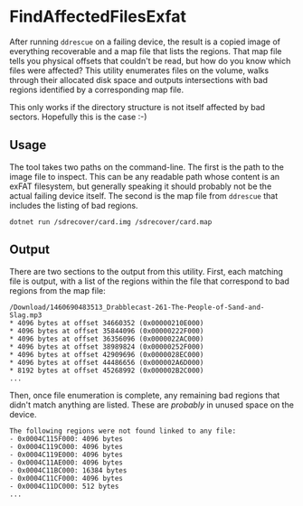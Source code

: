 # FindAffectedFilesExfat

After running `ddrescue` on a failing device, the result is a copied image of everything recoverable and a map file that lists the regions. That map file tells you physical offsets that couldn't be read, but how do you know which files were affected? This utility enumerates files on the volume, walks through their allocated disk space and outputs intersections with bad regions identified by a corresponding map file.

This only works if the directory structure is not itself affected by bad sectors. Hopefully this is the case :-)

## Usage

The tool takes two paths on the command-line. The first is the path to the image file to inspect. This can be any readable path whose content is an exFAT filesystem, but generally speaking it should probably not be the actual failing device itself. The second is the map file from `ddrescue` that includes the listing of bad regions.

```
dotnet run /sdrecover/card.img /sdrecover/card.map
```

## Output

There are two sections to the output from this utility. First, each matching file is output, with a list of the regions within the file that correspond to bad regions from the map file:

```
/Download/1460690483513_Drabblecast-261-The-People-of-Sand-and-Slag.mp3
* 4096 bytes at offset 34660352 (0x00000210E000)
* 4096 bytes at offset 35844096 (0x00000222F000)
* 4096 bytes at offset 36356096 (0x0000022AC000)
* 4096 bytes at offset 38989824 (0x00000252F000)
* 4096 bytes at offset 42909696 (0x0000028EC000)
* 4096 bytes at offset 44486656 (0x000002A6D000)
* 8192 bytes at offset 45268992 (0x000002B2C000)
...
```

Then, once file enumeration is complete, any remaining bad regions that didn't match anything are listed. These are _probably_ in unused space on the device.

```
The following regions were not found linked to any file:
- 0x0004C115F000: 4096 bytes
- 0x0004C119C000: 4096 bytes
- 0x0004C119E000: 4096 bytes
- 0x0004C11AE000: 4096 bytes
- 0x0004C11BC000: 16384 bytes
- 0x0004C11CF000: 4096 bytes
- 0x0004C11DC000: 512 bytes
...
```
